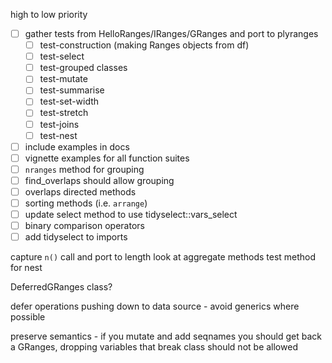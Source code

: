 high to low priority

- [ ] gather tests from HelloRanges/IRanges/GRanges and port to plyranges
  - [ ] test-construction (making Ranges objects from df)
  - [ ] test-select
  - [ ] test-grouped classes
  - [ ] test-mutate
  - [ ] test-summarise
  - [ ] test-set-width
  - [ ] test-stretch
  - [ ] test-joins
  - [ ] test-nest
- [ ] include examples in docs
- [ ] vignette examples for all function suites
- [ ] `nranges` method for grouping
- [ ] find_overlaps should allow grouping
- [ ] overlaps directed methods
- [ ] sorting methods (i.e. `arrange`)
- [ ] update select method to use tidyselect::vars_select
- [ ] binary comparison operators
- [ ] add tidyselect to imports

capture `n()` call and port to length
look at aggregate methods 
test method for nest




DeferredGRanges class?

defer operations pushing down to data source -  avoid generics where possible

preserve semantics - if you mutate and add seqnames you should get back
a GRanges, dropping variables that break class should not be allowed 


